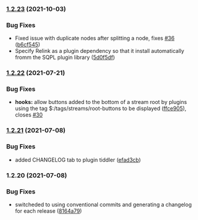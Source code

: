 
### [1.2.23](https://github.com/saqimtiaz/streams/compare/v1.2.22...v1.2.23) (2021-10-03)


### Bug Fixes

* Fixed issue with duplicate nodes after splitting a node, fixes [#36](https://github.com/saqimtiaz/streams/issues/36) ([b6cf545](https://github.com/saqimtiaz/streams/commit/b6cf545feb6b73b0e5cb87254faaba2c620d10cc))
* Specify Relink as a plugin dependency so that it install automatically fromm the SQPL plugin library ([5d0f5df](https://github.com/saqimtiaz/streams/commit/5d0f5df115ff022b95fb6c172fda65ba64b68d17))

### [1.2.22](https://github.com/saqimtiaz/streams/compare/v1.2.21...v1.2.22) (2021-07-21)


### Bug Fixes

* **hooks:** allow buttons added to the bottom of a stream root by plugins using the tag $:/tags/streams/root-buttons to be displayed ([ffce905](https://github.com/saqimtiaz/streams/commit/ffce905fbf396983235354e26b3531b2b69a84c3)), closes [#30](https://github.com/saqimtiaz/streams/issues/30)

### [1.2.21](https://github.com/saqimtiaz/streams/compare/v1.2.20...v1.2.21) (2021-07-08)


### Bug Fixes

* added CHANGELOG tab to plugin tiddler ([efad3cb](https://github.com/saqimtiaz/streams/commit/efad3cbad7737edfc9e8742a4f19dc1c2eda11b7))

### 1.2.20 (2021-07-08)


### Bug Fixes

* switcheded to using conventional commits and generating a changelog for each release ([8164a79](https://github.com/saqimtiaz/streams/commit/8164a79e8898df06dc131f60cd97b893171db5ab))
